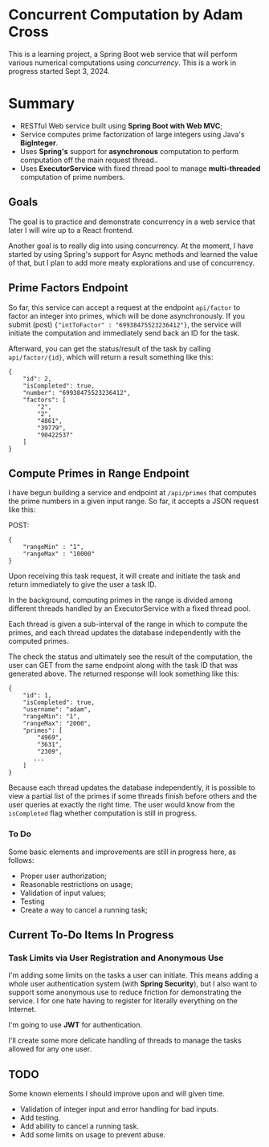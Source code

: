 # Concurrent Computation by Adam Cross

This is a learning project, a Spring Boot web
service that will perform various numerical 
computations using *concurrency*. This is a work
in progress started Sept 3, 2024.

# Summary

* RESTful Web service built using **Spring Boot with Web MVC**;
* Service computes prime factorization of
large integers using Java's **BigInteger**.
* Uses **Spring's** support for **asynchronous**
computation to perform computation off the main
request thread..
* Uses **ExecutorService** with fixed thread pool
to manage **multi-threaded** computation of prime
numbers.

## Goals

The goal is to practice and demonstrate concurrency
in a web service that later I will wire up to
a React frontend.

Another goal is to really dig into using concurrency.
At the moment, I have started by using Spring's 
support for Async methods and learned the value of that,
but I plan to add more meaty explorations and use of
concurrency.

## Prime Factors Endpoint

So far, this service can accept a request at the
endpoint `api/factor` to factor an integer into
primes, which will be done asynchronously. If 
you submit (post) `{"intToFactor" : "69938475523236412"}`,
the service will initiate the computation and
immediately send back an ID for the task.

Afterward, you can get the status/result of the
task by calling `api/factor/{id}`, which will
return a result something like this:

```
{
    "id": 2,
    "isCompleted": true,
    "number": "69938475523236412",
    "factors": [
        "2",
        "2",
        "4861",
        "39779",
        "90422537"
    ]
}
```



## Compute Primes in Range Endpoint

I have begun building a service and endpoint at
`/api/primes` that computes the prime numbers in a given
input range. So far, it accepts a JSON request like this:

POST:
```
{
    "rangeMin" : "1",
    "rangeMax" : "10000"
}
```

Upon receiving this task request, it will create and
initiate the task and return immediately to give the
user a task ID.

In the background, computing primes in the range
is divided among different threads handled by an
ExecutorService with a fixed thread pool.

Each thread is given a sub-interval of the range
in which to compute the primes, and each thread
updates the database independently with the computed
primes.

The check the status and ultimately see the result
of the computation, the user can GET from the same
endpoint along with the task ID that was generated
above. The returned response will look something like
this:

```
{
    "id": 1,
    "isCompleted": true,
    "username": "adam",
    "rangeMin": "1",
    "rangeMax": "2000",
    "primes": [
        "4969",
        "3631",
        "2309",
       ...
    ]
}
```

Because each thread updates the database
independently, it is possible to view a partial
list of the primes if some threads finish before
others and the user queries at exactly the right
time. The user would know from the `isCompleted`
flag whether computation is still in progress.

### To Do

Some basic elements and improvements are still
in progress here, as follows:

* Proper user authorization;
* Reasonable restrictions on usage;
* Validation of input values;
* Testing
* Create a way to cancel a running task;


## Current To-Do Items In Progress

### Task Limits via User Registration and Anonymous Use

I'm adding some limits on the tasks a user can
initiate. This means adding a whole user
authentication system (with **Spring Security**), but
I also want to support some anonymous use to
reduce friction for demonstrating the service. I
for one hate having to register for literally
everything on the Internet.

I'm going to use **JWT** for authentication.

I'll create some more delicate handling of threads
to manage the tasks allowed for any one user.


## TODO

Some known elements I should improve upon and will
given time.

* Validation of integer input and error handling for bad inputs.
* Add testing.
* Add ability to cancel a running task.
* Add some limits on usage to prevent abuse.

